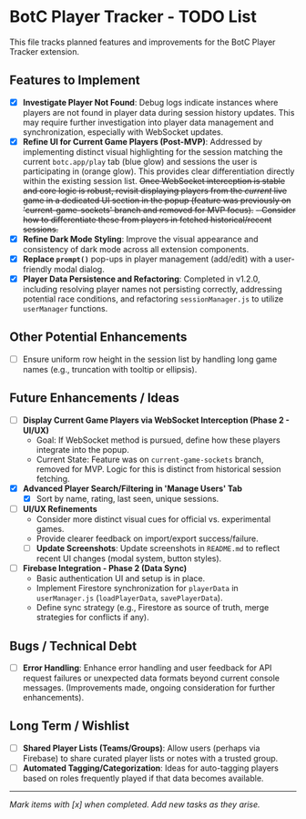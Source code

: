 # BotC Player Tracker - TODO List

This file tracks planned features and improvements for the BotC Player Tracker extension.

## Features to Implement

- [x] **Investigate Player Not Found**: Debug logs indicate instances where players are not found in player data during session history updates. This may require further investigation into player data management and synchronization, especially with WebSocket updates.
- [x] **Refine UI for Current Game Players (Post-MVP)**: Addressed by implementing distinct visual highlighting for the session matching the current `botc.app/play` tab (blue glow) and sessions the user is participating in (orange glow). This provides clear differentiation directly within the existing session list. ~~Once WebSocket interception is stable and core logic is robust, revisit displaying players from the *current* live game in a dedicated UI section in the popup (feature was previously on 'current-game-sockets' branch and removed for MVP focus).~~
    ~~- Consider how to differentiate these from players in fetched historical/recent sessions.~~
- [x] **Refine Dark Mode Styling**: Improve the visual appearance and consistency of dark mode across all extension components.
- [x] **Replace `prompt()`** pop-ups in player management (add/edit) with a user-friendly modal dialog.
- [x] **Player Data Persistence and Refactoring**: Completed in v1.2.0, including resolving player names not persisting correctly, addressing potential race conditions, and refactoring `sessionManager.js` to utilize `userManager` functions.

## Other Potential Enhancements

- [ ] Ensure uniform row height in the session list by handling long game names (e.g., truncation with tooltip or ellipsis).

## Future Enhancements / Ideas

- [ ] **Display Current Game Players via WebSocket Interception (Phase 2 - UI/UX)**
  - Goal: If WebSocket method is pursued, define how these players integrate into the popup.
  - Current State: Feature was on `current-game-sockets` branch, removed for MVP. Logic for this is distinct from historical session fetching.
- [x] **Advanced Player Search/Filtering in 'Manage Users' Tab**
  - [x] Sort by name, rating, last seen, unique sessions.
- [ ] **UI/UX Refinements**
  -   Consider more distinct visual cues for official vs. experimental games.
  -   Provide clearer feedback on import/export success/failure.
  - [ ] **Update Screenshots**: Update screenshots in `README.md` to reflect recent UI changes (modal system, button styles).
- [ ] **Firebase Integration - Phase 2 (Data Sync)**
    -   Basic authentication UI and setup is in place.
    -   Implement Firestore synchronization for `playerData` in `userManager.js` (`loadPlayerData`, `savePlayerData`).
    -   Define sync strategy (e.g., Firestore as source of truth, merge strategies for conflicts if any).

## Bugs / Technical Debt

- [ ] **Error Handling**: Enhance error handling and user feedback for API request failures or unexpected data formats beyond current console messages. (Improvements made, ongoing consideration for further enhancements).

## Long Term / Wishlist

- [ ] **Shared Player Lists (Teams/Groups)**: Allow users (perhaps via Firebase) to share curated player lists or notes with a trusted group.
- [ ] **Automated Tagging/Categorization**: Ideas for auto-tagging players based on roles frequently played if that data becomes available.

---
*Mark items with [x] when completed. Add new tasks as they arise.*
